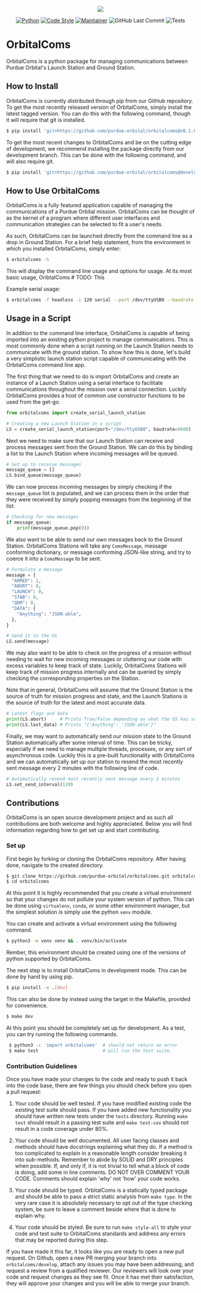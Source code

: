 <p align="center">
  <img src="https://images.squarespace-cdn.com/content/v1/56ce2044d210b8716143af3a/1521699104186-NCS4AA7ZIS0HFGQP1VMZ/Logo1.png?format=1500w">
</p>

<div align="center">

  <a>[![Python](https://img.shields.io/badge/Python-3776AB?logo=python&logoColor=white)](https://www.python.org/)</a>
  <a>[![Code Style](https://img.shields.io/badge/code%20style-black-000000.svg)](https://github.com/psf/black)</a>
  <a>[![Maintainer](https://img.shields.io/badge/Maintainer-purdue--orbital-brightgreen)](https://github.com/purdue-orbital)</a>
  <a>![GitHub Last Commit](https://img.shields.io/github/last-commit/purdue-orbital/orbitalcoms)</a>
  <a>![Tests](https://github.com/purdue-orbital/orbitalcoms/actions/workflows/tests.yml/badge.svg)</a>

</div>


# OrbitalComs

OrbitalComs is a python package for managing communications between Purdue Orbital's Launch Station and Ground Station.


## How to Install

OrbitalComs is currently distributed through pip from our GitHub repository. To get the most recently released version
of OrbitalComs, simply install the latest tagged version. You can do this with the following command, though it will
require that git is installed.

```sh
$ pip install 'git+https://github.com/purdue-orbital/orbitalcoms@v0.1.0#egg=orbitalcoms'
```


To get the most recent changes to OrbitalComs and be on the cutting edge of development, we recommend installing the
package directly from our development branch. This can be done with the following command, and will also require git.

```sh
$ pip install 'git+https://github.com/purdue-orbital/orbitalcoms@develop#egg=orbitalcoms'
```


## How to Use OrbitalComs

OrbitalComs is a fully featured application capable of managing the communications of a Purdue Orbital mission.
OrbitalComs can be thought of as the kernel of a program where different user interfaces and communication strategies
can be selected to fit a user's needs.

As such, OrbitalComs can be launched directly from the command line as a drop in Ground Station. For a brief help
statement, from the environment in which you installed OrbitalComs, simply enter:

```sh
$ orbitalcoms -h
```


This will display the command line usage and options for usage. At its most basic usage, OribtalComs # TODO: This

Example serial usage:
```sh
$ orbitalcoms -f headless -i 120 serial --port /dev/ttyUSB0 --baudrate 9600
```


## Usage in a Script

In addition to the command line interface, OrbitalComs is capable of being imported into an existing python project to
manage communications. This is most commonly done when a script running on the Launch Station needs to communicate with
the ground station. To show how this is done, let's build a very simplistic launch station script capable of
communicating with the OrbitalComs command line app.

The first thing that we need to do is import OrbitalComs and create an instance of a Launch Station using a serial
interface to facilitate communications throughout the mission over a serial connection. Luckily OrbitalComs provides a
host of common use constructor functions to be used from the get-go.

```py
from orbitalcoms import create_serial_launch_station

# Creating a new Launch Station in a script
LS = create_serial_launch_station(port="/dev/ttyUSB0", baudrate=9600)
```


Next we need to make sure that our Launch Station can receive and process messages sent from the Ground Station. We can
do this by binding a list to the Launch Station where incoming messages will be queued.

```py
# Set up to receive messages
message_queue = []
LS.bind_queue(message_queue)
```


We can now process incoming messages by simply checking if the `message_queue` list is populated, and we can process
them in the order that they were received by simply popping messages from the beginning of the list:

```py
# Checking for new messages
if message_queue:
    print(message_queue.pop(0))
```


We also want to be able to send our own messages back to the Ground Station. OrbitalComs Stations will take any
`ComsMessage`, message conforming dictionary, or message conforming JSON-like string, and try to coerce it into a
`ComsMessage` to be sent.

```py
# Formulate a message
message = {
  "ARMED": 1,
  "ABORT": 0,
  "LAUNCH": 0,
  "STAB": 0,
  "QDM": 0,
  "DATA": {
    "Anything": "JSON-able",
  },
}

# Send it to the GS
LS.send(message)
```


We may also want to be able to check on the progress of a mission without needing to wait for new incoming messages or
cluttering our code with excess variables to keep track of state. Luckily, OrbitalComs Stations will keep track of
mission progress internally and can be queried by simply checking the corresponding properties on the Station.

Note that in general, OrbitalComs will assume that the Ground Station is the source of truth for mission progress and
state, and the Launch Stations is the source of truth for the latest and most accurate data.

```py
# Latest flags and data
print(LS.abort)     # Prints True/False depending on what the GS has sent
print(LS.last_data) # Prints "{'Anything': 'JSON-able'}"
```


Finally, we may want to automatically send our mission state to the Ground Station automatically after some interval of
time. This can be tricky, especially if we need to manage multiple threads, processes, or any sort of asynchronous
code. Luckily this is a pre-built functionality with OrbitalComs and we can automatically set up our station to resend
the most recently sent message every 2 minutes with the following line of code.

```py
# Automatically resend most recently sent message every 2 minutes
LS.set_send_interval(120)
```


## Contributions

OrbitalComs is an open source development project and as such all contributions are both welcome and highly
appreciated. Below you will find information regarding how to get set up and start contributing.


### Set up

First begin by forking or cloning the OrbitalComs repository. After having done, navigate to the created directory.

```sh
$ git clone https://github.com/purdue-orbital/orbitalcoms.git orbitalcoms
$ cd orbitalcoms
```

At this point it is highly recommended that you create a virtual environment so that your changes do not pollute your
system version of python. This can be done using `virtualenv`, `conda`, or some other environment manager, but the
simplest solution is simply use the python `venv` module.

You can create and activate a virtual environment using the following command.

```sh
$ python3 -m venv venv && . venv/bin/activate
```


Rember, this environment should be created using one of the versions of python supported by OrbitalComs.

The next step is to install OrbitalComs in development mode. This can be done by hand by using pip.

```sh
$ pip install -e .[dev]
```


This can also be done by instead using the target in the Makefile, provided for convenience.

```sh
$ make dev
```


At this point you should be completely set up for development. As a test, you can try running the following commands.

```sh
 $ python3 -c 'import orbitalcoms'  # should not return an error
 $ make test                        # will run the test suite.
 ```


### Contribution Guidelines

Once you have made your changes to the code and ready to push it back into the code base, there are few things you
should check before you open a pull request:

  1. Your code should be well tested. If you have modified existing code the existing test suite should pass. If you
     have added new functionality you should have written new tests under the `tests` directory. Running `make test`
     should result in a passing test suite and `make test-cov` should not result in a code coverage under 80%.

  2. Your code should be well documented. All user facing classes and methods should have docstrings explaining what
     they do. If a method is too complicated to explain in a reasonable length consider breaking it into sub-methods.
     Remember to abide by SOLID and DRY principles when possible. If, and only if, it is not trivial to tell what a
     block of code is doing, add some in line comments. DO NOT OVER COMMENT YOUR CODE. Comments should explain 'why'
     not 'how' your code works.

  3. Your code should be typed. OrbitalComs is a statically typed package and should be able to pass a strict static
     analysis from `make type`. In the very rare case it is absolutely necessary to opt out of the type checking
     system, be sure to leave a comment beside where that is done to explain why.

  4. Your code should be styled. Be sure to run `make style-all` to style your code and test suite to OrbitalComs
     standards and address any errors that may be reported during this step.


If you have made it this far, it looks like you are ready to open a new pull request. On Github, open a new PR merging
your branch into `orbitalcoms/develop`, attach any issues you may have been addressing, and request a review from a
qualified reviewer. Our reviewers will look over your code and request changes as they see fit. Once it has met their
satisfaction, they will approve your changes and you will be able to merge your branch.





